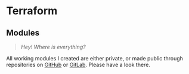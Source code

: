 # Terraform

## Modules

> _Hey! Where is everything?_

All working modules I created are either private, or made public through repositories on [GitHub] or [GitLab]. Please have a look there.

<!-- external references -->
[github]: https://github.com/mcereda
[gitlab]: https://gitlab.com/mckie
